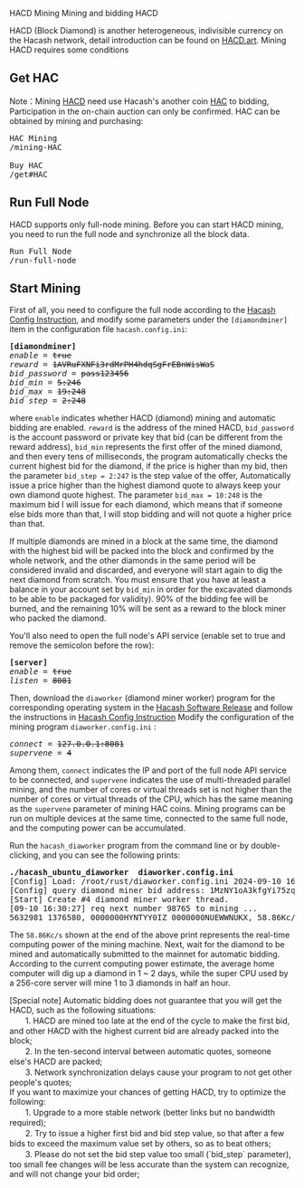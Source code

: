 HACD Mining
Mining and bidding HACD



HACD (Block Diamond) is another heterogeneous, indivisible currency on the Hacash network, detail introduction can be found on [HACD.art](https://HACD.art). Mining HACD requires some conditions

## Get HAC

Note：Mining [HACD](/HACD) need use Hacash's another  coin [HAC](/HAC) to bidding, Participation in the on-chain auction can only be confirmed. HAC can be obtained by mining and purchasing:

<pre class="links">
HAC Mining
/mining-HAC

Buy HAC
/get#HAC
</pre>

## Run Full Node

HACD supports only full-node mining. Before you can start HACD mining, you need to run the full node and synchronize all the block data.

<pre class="links">
Run Full Node
/run-full-node
</pre>


## Start Mining

First of all, you need to configure the full node according to the [Hacash Config Instruction](https://github.com/hacash/doc/tree/main/build/config_description.md), and modify some parameters under the `[diamondminer]` item in the configuration file `hacash.config.ini`:

<pre class="log cnf">
<b>[diamondminer]</b>
<i>enable</i> = <s>true</s>
<i>reward</i> = <s>1AVRuFXNFi3rdMrPH4hdqSgFrEBnWisWaS</s>
<i>bid_password</i> = <s>pass123456</s>
<i>bid_min</i> = <s>5:246</s>
<i>bid_max</i> = <s>19:248</s>
<i>bid_step</i> = <s>2:248</s>
</pre>

where `enable` indicates whether HACD (diamond) mining and automatic bidding are enabled. `reward` is the address of the mined HACD, `bid_password` is the account password or private key that bid (can be different from the reward address), `bid_min` represents the first offer of the mined diamond, and then every tens of milliseconds, the program automatically checks the current highest bid for the diamond, if the price is higher than my bid, then the parameter `bid_step = 2:247` is the step value of the offer, Automatically issue a price higher than the highest diamond quote to always keep your own diamond quote highest. The parameter `bid_max = 10:248` is the maximum bid I will issue for each diamond, which means that if someone else bids more than that, I will stop bidding and will not quote a higher price than that.

If multiple diamonds are mined in a block at the same time, the diamond with the highest bid will be packed into the block and confirmed by the whole network, and the other diamonds in the same period will be considered invalid and discarded, and everyone will start again to dig the next diamond from scratch. You must ensure that you have at least a balance in your account set by `bid_min` in order for the excavated diamonds to be able to be packaged for validity). 90% of the bidding fee will be burned, and the remaining 10% will be sent as a reward to the block miner who packed the diamond.

You'll also need to open the full node's API service (enable set to true and remove the semicolon before the row):

<pre class="log cnf">
<b>[server]</b>
<i>enable</i> = <s>true</s>
<i>listen</i> = <s>8081</s>
</pre>

Then, download the `diaworker` (diamond miner worker) program for the corresponding operating system in the [Hacash Software Release](https://github.com/hacash/fullnode/releases) and follow the instructions in [Hacash Config Instruction]( https://github.com/hacash/doc/tree/main/build/config_description.md) Modify the configuration of the mining program `diaworker.config.ini` :

<pre class="log cnf">
<i>connect</i> = <s>127.0.0.1:8081</s>
<i>supervene</i> = <s>4</s>
</pre>

Among them, `connect` indicates the IP and port of the full node API service to be connected, and `supervene` indicates the use of multi-threaded parallel mining, and the number of cores or virtual threads set is not higher than the number of cores or virtual threads of the CPU, which has the same meaning as the `supervene` parameter of mining HAC coins. Mining programs can be run on multiple devices at the same time, connected to the same full node, and the computing power can be accumulated.

Run the `hacash_diaworker` program from the command line or by double-clicking, and you can see the following prints:

<pre class="cmd">
<b>./hacash_ubuntu_diaworker  diaworker.config.ini</b>
[Config] Load: /root/rust/diaworker.config.ini 2024-09-10 16:30:27.
[Config] query diamond miner bid address: 1MzNY1oA3kfgYi75zquj3SRUPYztzXHzK9, reward address: 1MzNY1oA3kfgYi75zquj3SRUPYztzXHzK9
[Start] Create #4 diamond miner worker thread.
[09-10 16:30:27] req next number 98765 to mining ... 
5632981 1376580, 0000000HYNTYY0IZ 0000000NUEWWNUKX, 58.86Kc/s.       
</pre>

The `58.86Kc/s` shown at the end of the above print represents the real-time computing power of the mining machine. Next, wait for the diamond to be mined and automatically submitted to the mainnet for automatic bidding. According to the current computing power estimate, the average home computer will dig up a diamond in 1 ~ 2 days, while the super CPU used by a 256-core server will mine 1 to 3 diamonds in half an hour.


<p class="note">[Special note] Automatic bidding does not guarantee that you will get the HACD, such as the following situations:<br/>
　　1. HACD are mined too late at the end of the cycle to make the first bid, and other HACD with the highest current bid are already packed into the block;<br/>
　　2. In the ten-second interval between automatic quotes, someone else's HACD are packed;<br/> 
　　3. Network synchronization delays cause your program to not get other people's quotes;<br/>
If you want to maximize your chances of getting HACD, try to optimize the following:<br/>
　　1. Upgrade to a more stable network (better links but no bandwidth required);<br/>
　　2. Try to issue a higher first bid and bid step value, so that after a few bids to exceed the maximum value set by others, so as to beat others;<br/>
　　3. Please do not set the bid step value too small (`bid_step` parameter), too small fee changes will be less accurate than the system can recognize, and will not change your bid order;<br/>
</p>
